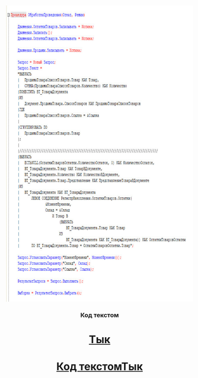 <img src="https://github.com/DmGladkih/1C-code-examples/blob/Task-2/1.jpg" height="800"/>

<h3 align="center">Код текстом </h5> <h1 align="center"><a href="https://github.com/DmGladkih/1C-code-examples/blob/Task-2/Text%20code/" target="_blank">Тык</h1>  
<h1 align="center">Код текстом<a href="https://github.com/DmGladkih/1C-code-examples/blob/Task-2/Text%20code/" target="_blank">Тык</h1> 

